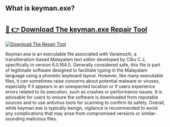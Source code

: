 ## What is keyman.exe? 

# <h2><a href="https://exedetect.com/download.php?keyman.exe">🔗 👉 Download The keyman.exe Repair Tool</a></h2>

[![Download The Repair Tool](https://exedetect.com/download-button.jpg)](https://exedetect.com/download.php?keyman.exe)

Keyman.exe is an executable file associated with Varamozhi, a transliteration-based Malayalam text editor developed by Cibu C J, specifically in version 6.0.164.0. Generally considered safe, this file is part of legitimate software designed to facilitate typing in the Malayalam language using a phonetic keyboard layout. However, like many executable files, it can sometimes raise concerns about potential malware or viruses, especially if it appears in an unexpected location or if users experience errors related to its execution, such as crashes or performance issues. It is advisable for users to ensure the software is downloaded from reputable sources and to use antivirus tools for scanning to confirm its safety. Overall, while keyman.exe is typically benign, vigilance is recommended to avoid any complications that may arise from compromised versions or similar-sounding malicious files.